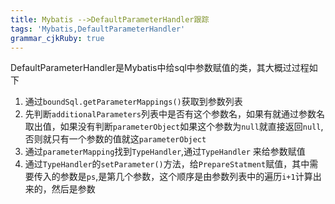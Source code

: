 ```yaml
---
title: Mybatis -->DefaultParameterHandler跟踪
tags: 'Mybatis,DefaultParameterHandler'
grammar_cjkRuby: true
---
```


DefaultParameterHandler是Mybatis中给sql中参数赋值的类，其大概过过程如下

1. 通过`boundSql.getParameterMappings()`获取到参数列表
2. 先判断`additionalParameters`列表中是否有这个参数名，如果有就通过参数名取出值，如果没有判断`parameterObject`如果这个参数为`null`就直接返回`null`,否则就只有一个参数的值就这`parameterObject`
3. 通过`parameterMapping`找到`TypeHandler`,通过`TypeHandler` 来给参数赋值
4. 通过`TypeHandler`的`setParameter()`方法，给`PrepareStatment`赋值，其中需要传入的参数是`ps`,是第几个参数，这个顺序是由参数列表中的遍历`i+1`计算出来的，然后是参数
